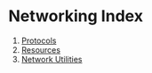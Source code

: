 # Networking Index


1. [Protocols](./protocols.md)
1. [Resources](./resources.md)
1. [Network Utilities](./utilities.md)